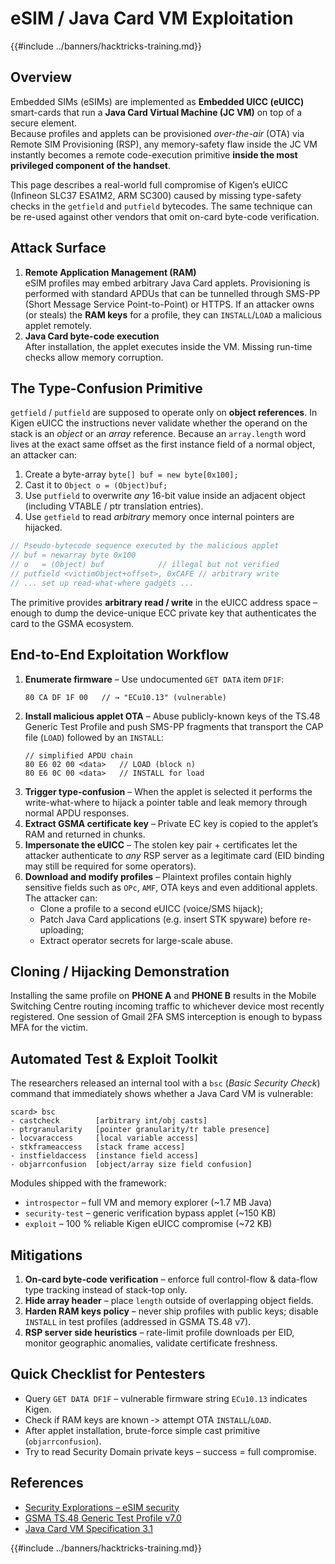 # eSIM / Java Card VM Exploitation

{{#include ../banners/hacktricks-training.md}}

## Overview
Embedded SIMs (eSIMs) are implemented as **Embedded UICC (eUICC)** smart-cards that run a **Java Card Virtual Machine (JC VM)** on top of a secure element.  
Because profiles and applets can be provisioned *over-the-air* (OTA) via Remote SIM Provisioning (RSP), any memory-safety flaw inside the JC VM instantly becomes a remote code-execution primitive **inside the most privileged component of the handset**.

This page describes a real-world full compromise of Kigen’s eUICC (Infineon SLC37 ESA1M2, ARM SC300) caused by missing type-safety checks in the `getfield` and `putfield` bytecodes.  The same technique can be re-used against other vendors that omit on-card byte-code verification.

## Attack Surface
1. **Remote Application Management (RAM)**  
   eSIM profiles may embed arbitrary Java Card applets.  Provisioning is performed with standard APDUs that can be tunnelled through SMS-PP (Short Message Service Point-to-Point) or HTTPS.  If an attacker owns (or steals) the **RAM keys** for a profile, they can `INSTALL`/`LOAD` a malicious applet remotely.
2. **Java Card byte-code execution**  
   After installation, the applet executes inside the VM.  Missing run-time checks allow memory corruption.

## The Type-Confusion Primitive
`getfield` / `putfield` are supposed to operate only on **object references**.  In Kigen eUICC the instructions never validate whether the operand on the stack is an *object* or an *array* reference.  Because an `array.length` word lives at the exact same offset as the first instance field of a normal object, an attacker can:

1. Create a byte-array `byte[] buf = new byte[0x100];`
2. Cast it to `Object o = (Object)buf;`
3. Use `putfield` to overwrite *any* 16-bit value inside an adjacent object (including VTABLE / ptr translation entries).  
4. Use `getfield` to read *arbitrary* memory once internal pointers are hijacked.

```java
// Pseudo-bytecode sequence executed by the malicious applet
// buf = newarray byte 0x100
// o   = (Object) buf            // illegal but not verified
// putfield <victimObject+offset>, 0xCAFE // arbitrary write
// ... set up read-what-where gadgets ...
```
The primitive provides **arbitrary read / write** in the eUICC address space – enough to dump the device-unique ECC private key that authenticates the card to the GSMA ecosystem.

## End-to-End Exploitation Workflow
1. **Enumerate firmware** – Use undocumented `GET DATA` item `DF1F`:
   ```
   80 CA DF 1F 00   // → "ECu10.13" (vulnerable)
   ```
2. **Install malicious applet OTA** – Abuse publicly-known keys of the TS.48 Generic Test Profile and push SMS-PP fragments that transport the CAP file (`LOAD`) followed by an `INSTALL`:
   ```
   // simplified APDU chain
   80 E6 02 00 <data>   // LOAD (block n)
   80 E6 0C 00 <data>   // INSTALL for load
   ```
3. **Trigger type-confusion** – When the applet is selected it performs the write-what-where to hijack a pointer table and leak memory through normal APDU responses.
4. **Extract GSMA certificate key** – Private EC key is copied to the applet’s RAM and returned in chunks.
5. **Impersonate the eUICC** – The stolen key pair + certificates let the attacker authenticate to *any* RSP server as a legitimate card (EID binding may still be required for some operators).
6. **Download and modify profiles** – Plaintext profiles contain highly sensitive fields such as `OPc`, `AMF`, OTA keys and even additional applets.  The attacker can:
   * Clone a profile to a second eUICC (voice/SMS hijack);
   * Patch Java Card applications (e.g. insert STK spyware) before re-uploading;
   * Extract operator secrets for large-scale abuse.

## Cloning / Hijacking Demonstration
Installing the same profile on **PHONE A** and **PHONE B** results in the Mobile Switching Centre routing incoming traffic to whichever device most recently registered.  One session of Gmail 2FA SMS interception is enough to bypass MFA for the victim.

## Automated Test & Exploit Toolkit
The researchers released an internal tool with a `bsc` (*Basic Security Check*) command that immediately shows whether a Java Card VM is vulnerable:
```
scard> bsc
- castcheck        [arbitrary int/obj casts]
- ptrgranularity   [pointer granularity/tr table presence]
- locvaraccess     [local variable access]
- stkframeaccess   [stack frame access]
- instfieldaccess  [instance field access]
- objarrconfusion  [object/array size field confusion]
```
Modules shipped with the framework:
* `introspector` – full VM and memory explorer (~1.7 MB Java)
* `security-test` – generic verification bypass applet (~150 KB)
* `exploit`       – 100 % reliable Kigen eUICC compromise (~72 KB)

## Mitigations
1. **On-card byte-code verification** – enforce full control-flow & data-flow type tracking instead of stack-top only.
2. **Hide array header** – place `length` outside of overlapping object fields.
3. **Harden RAM keys policy** – never ship profiles with public keys; disable `INSTALL` in test profiles (addressed in GSMA TS.48 v7).
4. **RSP server side heuristics** – rate-limit profile downloads per EID, monitor geographic anomalies, validate certificate freshness.

## Quick Checklist for Pentesters
* Query `GET DATA DF1F` – vulnerable firmware string `ECu10.13` indicates Kigen.
* Check if RAM keys are known ‑> attempt OTA `INSTALL`/`LOAD`.
* After applet installation, brute-force simple cast primitive (`objarrconfusion`).
* Try to read Security Domain private keys – success = full compromise.

## References
- [Security Explorations – eSIM security](https://security-explorations.com/esim-security.html)
- [GSMA TS.48 Generic Test Profile v7.0](https://www.gsma.com/get-involved/working-groups/gsma_resources/ts-48-v7-0-generic-euicc-test-profile-for-device-testing/)
- [Java Card VM Specification 3.1](https://docs.oracle.com/en/java/javacard/3.1/jc-vm-spec/F12650_05.pdf)

{{#include ../banners/hacktricks-training.md}}
